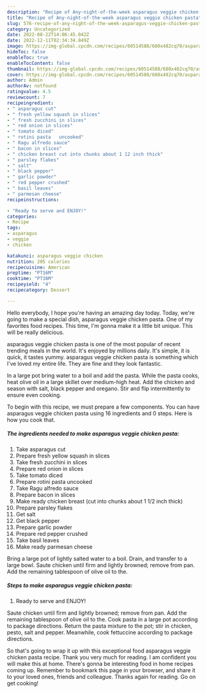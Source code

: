 ```yaml
---
description: "Recipe of Any-night-of-the-week asparagus veggie chicken pasta"
title: "Recipe of Any-night-of-the-week asparagus veggie chicken pasta"
slug: 576-recipe-of-any-night-of-the-week-asparagus-veggie-chicken-pasta
category: Uncategorized
date: 2022-08-22T14:06:45.042Z
date: 2022-12-11T02:34:34.849Z
image: https://img-global.cpcdn.com/recipes/60514588/680x482cq70/asparagus-veggie-chicken-pasta-recipe-main-photo.jpg
hideToc: false
enableToc: true
enableTocContent: false
thumbnail: https://img-global.cpcdn.com/recipes/60514588/680x482cq70/asparagus-veggie-chicken-pasta-recipe-main-photo.jpg
cover: https://img-global.cpcdn.com/recipes/60514588/680x482cq70/asparagus-veggie-chicken-pasta-recipe-main-photo.jpg
author: Admin
authorAv: notfound
ratingvalue: 4.5
reviewcount: 7
recipeingredient:
- " asparagus cut"
- " fresh yellow squash in slices"
- " fresh zucchini in slices"
- " red onion in slices"
- " tomato diced"
- " rotini pasta   uncooked"
- " Ragu alfredo sauce"
- " bacon in slices"
- " chicken breast cut into chunks about 1 12 inch thick"
- " parsley flakes"
- " salt"
- " black pepper"
- " garlic powder"
- " red pepper crushed"
- " basil leaves"
- " parmesan cheese"
recipeinstructions:

- "Ready to serve and ENJOY!"
categories:
- Recipe
tags:
- asparagus
- veggie
- chicken

katakunci: asparagus veggie chicken 
nutrition: 205 calories
recipecuisine: American
preptime: "PT16M"
cooktime: "PT38M"
recipeyield: "4"
recipecategory: Dessert

---
```



Hello everybody, I hope you're having an amazing day today. Today, we're going to make a special dish, asparagus veggie chicken pasta. One of my favorites food recipes. This time, I'm gonna make it a little bit unique. This will be really delicious.

asparagus veggie chicken pasta is one of the most popular of recent trending meals in the world. It's enjoyed by millions daily. It's simple, it is quick, it tastes yummy. asparagus veggie chicken pasta is something which I've loved my entire life. They are fine and they look fantastic.

In a large pot bring water to a boil and add the pasta. While the pasta cooks, heat olive oil in a large skillet over medium-high heat. Add the chicken and season with salt, black pepper and oregano. Stir and flip intermittently to ensure even cooking.


To begin with this recipe, we must prepare a few components. You can have asparagus veggie chicken pasta using 16 ingredients and 0 steps. Here is how you cook that.

<!--inarticleads1-->

##### The ingredients needed to make asparagus veggie chicken pasta:

1. Take  asparagus cut
1. Prepare  fresh yellow squash in slices
1. Take  fresh zucchini in slices
1. Prepare  red onion in slices
1. Take  tomato diced
1. Prepare  rotini pasta   uncooked
1. Take  Ragu alfredo sauce
1. Prepare  bacon in slices
1. Make ready  chicken breast (cut into chunks about 1 1/2 inch thick)
1. Prepare  parsley flakes
1. Get  salt
1. Get  black pepper
1. Prepare  garlic powder
1. Prepare  red pepper crushed
1. Take  basil leaves
1. Make ready  parmesan cheese


Bring a large pot of lightly salted water to a boil. Drain, and transfer to a large bowl. Saute chicken until firm and lightly browned; remove from pan. Add the remaining tablespoon of olive oil to the. 

<!--inarticleads2-->

##### Steps to make asparagus veggie chicken pasta:


1. Ready to serve and ENJOY!

Saute chicken until firm and lightly browned; remove from pan. Add the remaining tablespoon of olive oil to the. Cook pasta in a large pot according to package directions. Return the pasta mixture to the pot; stir in chicken, pesto, salt and pepper. Meanwhile, cook fettuccine according to package directions. 

So that's going to wrap it up with this exceptional food asparagus veggie chicken pasta recipe. Thank you very much for reading. I am confident you will make this at home. There's gonna be interesting food in home recipes coming up. Remember to bookmark this page in your browser, and share it to your loved ones, friends and colleague. Thanks again for reading. Go on get cooking!
